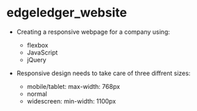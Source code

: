 # edgeledger_website

- Creating a responsive webpage for a company using:

  - flexbox
  - JavaScript
  - jQuery

- Responsive design needs to take care of three diffrent sizes:
  - mobile/tablet: max-width: 768px
  - normal
  - widescreen: min-width: 1100px
